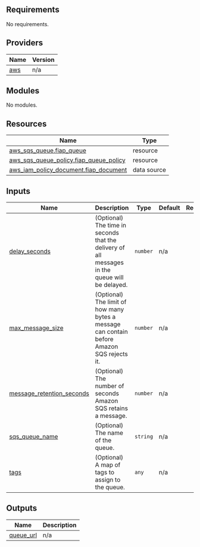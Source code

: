 ## Requirements

No requirements.

## Providers

| Name | Version |
|------|---------|
| <a name="provider_aws"></a> [aws](#provider\_aws) | n/a |

## Modules

No modules.

## Resources

| Name | Type |
|------|------|
| [aws_sqs_queue.fiap_queue](https://registry.terraform.io/providers/hashicorp/aws/latest/docs/resources/sqs_queue) | resource |
| [aws_sqs_queue_policy.fiap_queue_policy](https://registry.terraform.io/providers/hashicorp/aws/latest/docs/resources/sqs_queue_policy) | resource |
| [aws_iam_policy_document.fiap_document](https://registry.terraform.io/providers/hashicorp/aws/latest/docs/data-sources/iam_policy_document) | data source |

## Inputs

| Name | Description | Type | Default | Required |
|------|-------------|------|---------|:--------:|
| <a name="input_delay_seconds"></a> [delay\_seconds](#input\_delay\_seconds) | (Optional) The time in seconds that the delivery of all messages in the queue will be delayed. | `number` | n/a | yes |
| <a name="input_max_message_size"></a> [max\_message\_size](#input\_max\_message\_size) | (Optional) The limit of how many bytes a message can contain before Amazon SQS rejects it. | `number` | n/a | yes |
| <a name="input_message_retention_seconds"></a> [message\_retention\_seconds](#input\_message\_retention\_seconds) | (Optional) The number of seconds Amazon SQS retains a message. | `number` | n/a | yes |
| <a name="input_sqs_queue_name"></a> [sqs\_queue\_name](#input\_sqs\_queue\_name) | (Optional) The name of the queue. | `string` | n/a | yes |
| <a name="input_tags"></a> [tags](#input\_tags) | (Optional) A map of tags to assign to the queue. | `any` | n/a | yes |

## Outputs

| Name | Description |
|------|-------------|
| <a name="output_queue_url"></a> [queue\_url](#output\_queue\_url) | n/a |
